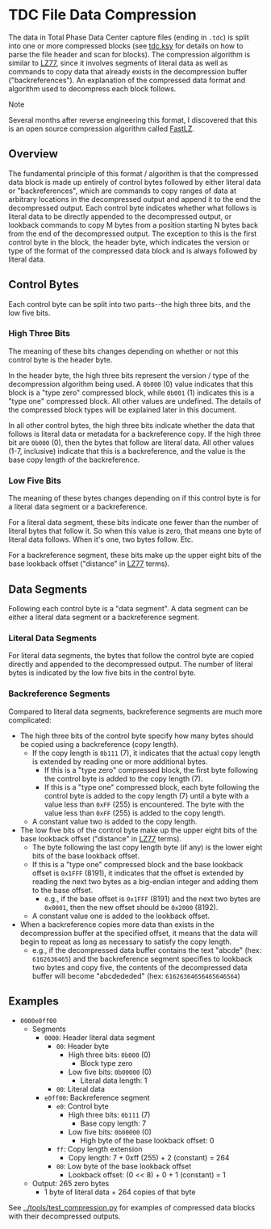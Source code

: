 # TDC File Data Compression

The data in Total Phase Data Center capture files (ending in `.tdc`) is split into one or more compressed blocks (see [tdc.ksy](tdc.ksy) for details on how to parse the file header and scan for blocks).
The compression algorithm is similar to [LZ77][lz77], since it involves segments of literal data as well as commands to copy data that already exists in the decompression buffer ("backreferences").
An explanation of the compressed data format and algorithm used to decompress each block follows.

> [!NOTE]
> Several months after reverse engineering this format, I discovered that this is an open source compression algorithm called [FastLZ][fastlz].


## Overview

The fundamental principle of this format / algorithm is that the compressed data block is made up entirely of control bytes followed by either literal data or "backreferences", which are commands to copy ranges of data at arbitrary locations in the decompressed output and append it to the end the decompressed output.
Each control byte indicates whether what follows is literal data to be directly appended to the decompressed output, or lookback commands to copy M bytes from a position starting N bytes back from the end of the decompressed output.
The exception to this is the first control byte in the block, the header byte, which indicates the version or type of the format of the compressed data block and is always followed by literal data.


## Control Bytes

Each control byte can be split into two parts--the high three bits, and the low five bits.


### High Three Bits

The meaning of these bits changes depending on whether or not this control byte is the header byte.

In the header byte, the high three bits represent the version / type of the decompression algorithm being used.
A `0b000` (0) value indicates that this block is a "type zero" compressed block, while `0b001` (1) indicates this is a "type one" compressed block.
All other values are undefined.
The details of the compressed block types will be explained later in this document.

In all other control bytes, the high three bits indicate whether the data that follows is literal data or metadata for a backreference copy.
If the high three bit are `0b000` (0), then the bytes that follow are literal data.
All other values (1-7, inclusive) indicate that this is a backreference, and the value is the base copy length of the backreference.


### Low Five Bits

The meaning of these bytes changes depending on if this control byte is for a literal data segment or a backreference.

For a literal data segment, these bits indicate one fewer than the number of literal bytes that follow it.
So when this value is zero, that means one byte of literal data follows.
When it's one, two bytes follow.
Etc.

For a backreference segment, these bits make up the upper eight bits of the base lookback offset ("distance" in [LZ77][lz77] terms).


## Data Segments

Following each control byte is a "data segment".
A data segment can be either a literal data segment or a backreference segment.


### Literal Data Segments

For literal data segments, the bytes that follow the control byte are copied directly and appended to the decompressed output.
The number of literal bytes is indicated by the low five bits in the control byte.


### Backreference Segments

Compared to literal data segments, backreference segments are much more complicated:

- The high three bits of the control byte specify how many bytes should be copied using a backreference (copy length).
  - If the copy length is `0b111` (7), it indicates that the actual copy length is extended by reading one or more additional bytes.
    - If this is a "type zero" compressed block, the first byte following the control byte is added to the copy length (7).
    - If this is a "type one" compressed block, each byte following the control byte is added to the copy length (7) until a byte with a value less than `0xFF` (255) is encountered.
      The byte with the value less than `0xFF` (255) is added to the copy length.
  - A constant value two is added to the copy length.
- The low five bits of the control byte make up the upper eight bits of the base lookback offset ("distance" in [LZ77][lz77] terms).
  - The byte following the last copy length byte (if any) is the lower eight bits of the base lookback offset.
  - If this is a "type one" compressed block and the base lookback offset is `0x1FFF` (8191), it indicates that the offset is extended by reading the next two bytes as a big-endian integer and adding them to the base offset.
    - e.g., if the base offset is `0x1FFF` (8191) and the next two bytes are `0x0001`, then the new offset should be `0x2000` (8192).
  - A constant value one is added to the lookback offset.
- When a backreference copies more data than exists in the decompression buffer at the specified offset, it means that the data will begin to repeat as long as necessary to satisfy the copy length.
  - e.g., if the decompressed data buffer contains the text "abcde" (hex: `6162636465`) and the backreference segment specifies to lookback two bytes and copy five, the contents of the decompressed data buffer will become "abcdededed" (hex: `61626364656465646564`)


## Examples

- `0000e0ff00`
  - Segments
    - `0000`: Header literal data segment
      - `00`: Header byte
        - High three bits: `0b000` (0)
          - Block type zero
        - Low five bits: `0b00000` (0)
          - Literal data length: 1
      - `00`: Literal data
    - `e0ff00`: Backreference segment
      - `e0`: Control byte
        - High three bits: `0b111` (7)
          - Base copy length: 7
        - Low five bits: `0b00000` (0)
          - High byte of the base lookback offset: 0
      - `ff`: Copy length extension
        - Copy length: 7 + 0xff (255) + 2 (constant) = 264
      - `00`: Low byte of the base lookback offset
        - Lookback offset: (0 << 8) + 0 + 1 (constant) = 1
  - Output: 265 zero bytes
    - 1 byte of literal data + 264 copies of that byte

See [../tools/test\_compression.py](../tools/test_compression.py) for examples of compressed data blocks with their decompressed outputs.


[lz77]: https://en.wikipedia.org/wiki/LZ77_and_LZ78#LZ77
[fastlz]: https://github.com/ariya/FastLZ
